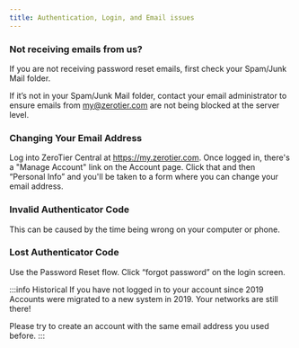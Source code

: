 ```yaml
---
title: Authentication, Login, and Email issues
---
```


### Not receiving emails from us?

If you are not receiving password reset emails, first check your Spam/Junk Mail folder.

If it’s not in your Spam/Junk Mail folder, contact your email administrator to ensure emails from <my@zerotier.com> are not being blocked at the server level.

### Changing Your Email Address

Log into ZeroTier Central at <https://my.zerotier.com>. Once logged in, there's a "Manage Account" link on the Account page.  Click that and then “Personal Info” and you'll be taken to a form where you can change your email address.

### Invalid Authenticator Code

This can be caused by the time being wrong on your computer or phone.

### Lost Authenticator Code

Use the Password Reset flow. Click “forgot password” on the login screen.

:::info Historical
If you have not logged in to your account since 2019
Accounts were migrated to a new system in 2019. Your networks are still there!

Please try to create an account with the same email address you used before.
:::
